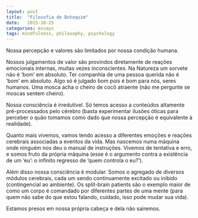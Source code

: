 ```yaml
---
layout: post
title:  "Filosofia de Botequim"
date:   2015-10-25
categories: essays
tags: mindfulness, philosophy, psychology
---
```


Nossa percepção e valores são limitados por nossa condição humana.

Nossos julgamentos de valor são provindos diretamente de reações emocionais internas, muitas vezes inconscientes. Na Natureza um sorvete não é ‘bom’ em absoluto. Ter companhia de uma pessoa querida não é ‘bom’ em absoluto. Algo só é julgado bom pois é bom para nós, seres humanos. Uma mosca acha o cheiro de cocô atraente (não me pergunte se moscas sentem cheiro).

Nossa consciência é irredutível. Só temos acesso a conteúdos altamente pré-processados pelo cérebro (basta experimentar ilusões óticas para perceber o quão tomamos como dado que nossa percepção é equivalente à realidade).

Quanto mais vivemos, vamos tendo acesso a diferentes emoções e reações cerebrais associadas a eventos da vida. Mas nascemos numa máquina onde ninguém nos deu o manual de instruções. Vivemos de tentativa e erro, e somos fruto da própria máquina (esse é o argumento contra a existência de um ‘eu’: o infinito regresso de ‘quem controla o eu?’).

Além disso nossa consciência é modular. Somos o agregado de diversos módulos cerebrais, cada um sendo continuamente excitado ou inibido (contingencial ao ambiente). Os split-brain patients são o exemplo maior de como um corpo é comandado por diferentes partes de uma mente (para quem não sabe do que estou falando, cuidado, isso pode mudar sua vida).

Estamos presos em nossa própria cabeça e dela não sairemos.

